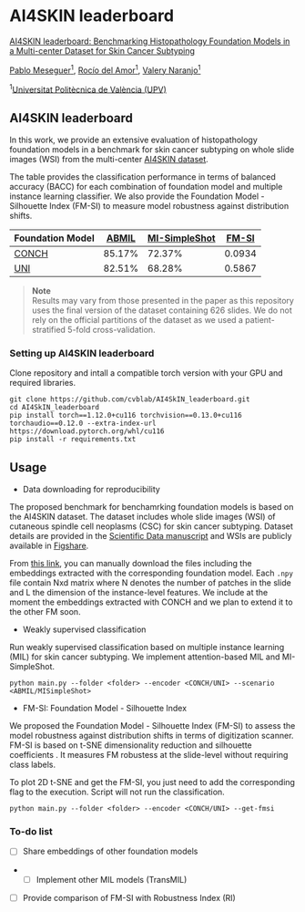 # AI4SKIN leaderboard

[AI4SKIN leaderboard: Benchmarking Histopathology Foundation Models in a Multi-center Dataset for Skin Cancer Subtyping](https://doi.org/10.1007/978-3-031-98688-8_2)

[Pablo Meseguer<sup>1</sup>](https://scholar.google.es/citations?user=4r9lgdAAAAAJ&hl=es&oi=ao), [Rocío del Amor<sup>1</sup>](https://scholar.google.es/citations?user=CPCZPNkAAAAJ&hl=es&oi=ao), [Valery Naranjo<sup>1</sup>](https://scholar.google.com/citations?user=jk4XsG0AAAAJ&hl=es&oi=ao)

<sup>1</sup>[Universitat Politècnica de València (UPV)](https://www.upv.es/)

## AI4SKIN leaderboard

In this work, we provide an extensive evaluation of histopathology foundation models in a benchmark for skin cancer subtyping on whole slide images (WSI) from the multi-center [AI4SKIN dataset](https://doi.org/10.1038/s41597-025-05108-3).

The table provides the classification performance in terms of balanced accuracy (BACC) for each combination of foundation model and multiple instance learning classifier. We also provide the Foundation Model - Silhouette Index (FM-SI) to measure model robustness against distribution shifts.


| Foundation Model                                    | [ABMIL](https://proceedings.mlr.press/v80/ilse18a.html) | [MI-SimpleShot](https://doi.org/10.1038/s41591-024-02857-3) | [FM-SI](https://doi.org/10.1007/978-3-031-98688-8_2) |
|-----------------------------------------------------|---------------------------------------------------------|-------------------------------------------------------------|------------------------------------------------------|
| [CONCH](https://doi.org/10.1038/s41591-024-02856-4) | 85.17%                                                  | 72.37%                                                      | 0.0934                                               |
| [UNI](https://doi.org/10.1038/s41591-024-02857-3)   | 82.51%                                                  | 68.28%                                                      | 0.5867                                               |



> **Note**  
> Results may vary from those presented in the paper as this repository uses the final version of the dataset containing 626 slides. We do not rely on the official partitions of the dataset as we used a patient-stratified 5-fold cross-validation. 

### Setting up AI4SKIN leaderboard

Clone repository and intall a compatible torch version with your GPU and required libraries.

```
git clone https://github.com/cvblab/AI4SkIN_leaderboard.git
cd AI4SkIN_leaderboard
pip install torch==1.12.0+cu116 torchvision==0.13.0+cu116 torchaudio==0.12.0 --extra-index-url https://download.pytorch.org/whl/cu116
pip install -r requirements.txt
```

## Usage

* Data downloading for reproducibility

The proposed benchmark for benchamrking foundation models is based on the AI4SKIN dataset. The dataset includes whole slide images (WSI) of cutaneous spindle cell neoplasms (CSC) for skin cancer subtyping. Dataset details are provided in the [Scientific Data manuscript](https://doi.org/10.1038/s41597-025-05108-3) and WSIs are publicly available in [Figshare](https://doi.org/10.6084/m9.figshare.27118035).

From [this link](https://upvedues-my.sharepoint.com/:f:/g/personal/pabmees_upv_edu_es/EnVgZJtckMdJoPvDnqd3REUB_Oany7p6zFlQIwm3MQBLow?e=Mr8Sfg), you can manually download the files including the embeddings extracted with the corresponding foundation model. Each `.npy` file contain Nxd matrix where N denotes the number of patches in the slide and L the dimension of the instance-level features. We include at the moment the embeddings extracted with CONCH and we plan to extend it to the other FM soon. 

* Weakly supervised classification 

Run weakly supervised classification based on multiple instance learning (MIL) for skin cancer subtyping. We implement attention-based MIL and MI-SimpleShot.
```
python main.py --folder <folder> --encoder <CONCH/UNI> --scenario <ABMIL/MISimpleShot>
```

* FM-SI: Foundation Model - Silhouette Index

We proposed the Foundation Model - Silhouette Index (FM-SI) to assess the model robustness against distribution shifts in terms of digitization scanner. FM-SI is based on t-SNE  dimensionality reduction and silhouette coefficients . It measures FM robustess at the slide-level without requiring class labels.

To plot 2D t-SNE and get the FM-SI, you just need to add the corresponding flag to the execution. Script will not run the classification. 

```
python main.py --folder <folder> --encoder <CONCH/UNI> --get-fmsi
```

### To-do list

- [ ] Share embeddings of other foundation models
- - [ ] Implement other MIL models (TransMIL)
- [ ] Provide comparison of FM-SI with Robustness Index (RI)